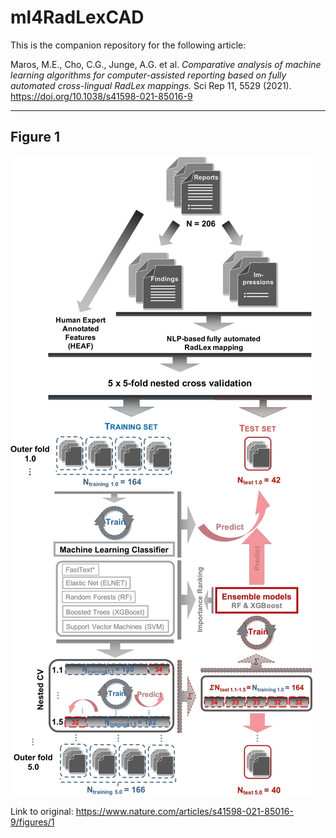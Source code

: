 # ml4RadLexCAD

This is the companion repository for the following article: 

Maros, M.E., Cho, C.G., Junge, A.G. et al. *Comparative analysis of machine learning algorithms for computer-assisted reporting based on fully automated cross-lingual RadLex mappings.* Sci Rep 11, 5529 (2021). https://doi.org/10.1038/s41598-021-85016-9

--- 

## Figure 1
![Figure 1 | Scientific Reports](https://github.com/mematt/ml4RadLexCAD/blob/master/fig/41598_2021_85016_Fig1.png)

Link to original: https://www.nature.com/articles/s41598-021-85016-9/figures/1
